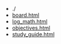 * ./
* [board.html](https://ychnh.github.io/html/board.html)
* [log_math.html](https://ychnh.github.io/html/log_math.html)
* [objectives.html](https://ychnh.github.io/html/objectives.html)
* [study_guide.html](https://ychnh.github.io/html/study_guide.html)
